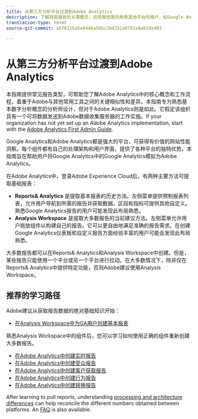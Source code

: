 ```yaml
---
title: 从第三方分析平台过渡到Adobe Analytics
description: 了解获取报告的关键概念，这些报告面向熟悉其他平台的用户，如Google Analytics。
translation-type: tm+mt
source-git-commit: a5f612ba5e8446a56bc2bd252a8781e8ab1de403

---
```



# 从第三方分析平台过渡到Adobe Analytics

本指南提供常见报告类型，可帮助您了解Adobe Analytics中的核心概念和工作流程，着重于Adobe与其他常用工具之间的关键相似性和差异。本指南专为熟悉基本数字分析概念的分析师设计，但对于Adobe Analytics则是如此。它假定该组织具有一个可将数据发送到Adobe数据收集服务器的工作实施。If your organization has not yet set up an Adobe Analytics implementation, start with the [Adobe Analytics First Admin Guide](../../admin/admin-console/first-admin-guide.md).

Google Analytics和Adobe Analytics都是强大的平台，可获得有价值的网站性能洞察。每个组件都有自己的处理架构和用户界面，提供了各种平台的独特优势。本指南旨在帮助用户将Google Analytics中的Google Analytics模拟为Adobe Analytics。

在Adobe Analytics中，登录Adobe Experience Cloud后，有两种主要方法可提取基础报表：

* **Reports&amp; Analytics** 是提取基本报表的历史方法。左侧菜单提供预制报表列表，允许用户导航到所需的报告并获取数据。区段和指标可提供其他自定义。熟悉Google Analytics报告的用户可能发现此布局熟悉。
* **Analysis Workspace** 是提取大多数报告的当前建议方法。左侧菜单允许用户拖放组件以构建自己的报告。它可以更自由地满足准确的报告需求。在创建Google Analytics仪表板和自定义报告方面经验丰富的用户可能会发现此布局熟悉。

大多数报告都可以在Reports&amp; Analytics和Analysis Workspace中创建。但是，某些报告只能使用一个平台或另一个平台进行拉动。在大多数情况下，除非仅在Reports&amp; Analytics中提供特定功能，否则Adobe建议使用Analysis Workspace。

## 推荐的学习路径

Adobe建议从获取报告数据的绝对基础知识开始：

* [在Analysis Workspace中为GA用户创建基本报表](reports/create-report.md)

熟悉Analysis Workspace中的组件后，您可以学习如何使用正确的组件重新创建大多数报告。

* [在Adobe Analytics中创建实时报告](reports/realtime-reports.md)
* [在Adobe Analytics中创建受众报告](reports/audience-reports.md)
* [在Adobe Analytics中创建客户获取报告](reports/acquisition-reports.md)
* [在Adobe Analytics中创建行为报告](reports/behavior-reports.md)
* [在Adobe Analytics中创建转换报告](reports/conversions-reports.md)

After learning to pull reports, understanding [processing and architecture differences](processing-differences.md) can help reconcile the different numbers obtained between platforms. An [FAQ](faq.md) is also available.
